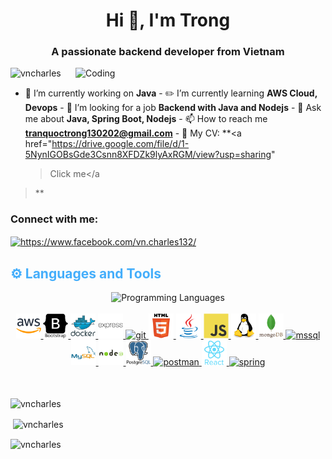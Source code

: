 <h1 align="center">Hi 👋, I'm Trong</h1>
<h3 align="center">A passionate backend developer from Vietnam</h3>

<img
	align="right"
	width="400"
	src="https://cdn.videoplasty.com/animation/chill-coding-programming-lo-fi-animation-stock-animation-21874-1024x576.jpg"
	alt="Coding"
/>

<p align="left">
	<img
		src="https://komarev.com/ghpvc/?username=vncharles&label=Profile%20views&color=0e75b6&style=flat"
		alt="vncharles"
	/>
</p>

- 🔭 I’m currently working on **Java** - ✏️ I’m currently learning **AWS Cloud,
Devops** - 🔭 I’m looking for a job **Backend with Java and Nodejs** - 💬 Ask me
about **Java, Spring Boot, Nodejs** - 📫 How to reach me
**tranquoctrong130202@gmail.com** - 📄 My CV: **<a
	href="https://drive.google.com/file/d/1-5NynIGOBsGde3Csnn8XFDZk9lyAxRGM/view?usp=sharing"
	>Click me</a
>**

<h3 align="left">Connect with me:</h3>
<p align="left">
	<a href="https://www.facebook.com/vn.charles132/" target="blank"
		><img
			align="center"
			src="https://raw.githubusercontent.com/rahuldkjain/github-profile-readme-generator/master/src/images/icons/Social/facebook.svg"
			alt="https://www.facebook.com/vn.charles132/"
			height="30"
			width="40"
	/></a>
</p>

<!-- Languages and Tools -->

<h2 style="color: #44aefb">⚙️ Languages and Tools</h2>
<div align="center" style="display: block">
	<img
		width="100px"
		alt="Programming Languages"
		src="https://user-images.githubusercontent.com/78341798/194531121-47b0119a-ce00-439d-b586-125f86acb098.png"
	/>
</div>
<br />
<!-- Icons Resources -->
<!-- https://devicon.dev/ -->
<!-- https://cdn.jsdelivr.net/npm/simple-icons@v3/icons/ -->
<div align="center">
	<a href="https://aws.amazon.com" target="_blank" rel="noreferrer">
		<img
			src="https://raw.githubusercontent.com/devicons/devicon/master/icons/amazonwebservices/amazonwebservices-original-wordmark.svg"
			alt="aws"
			width="40"
			height="40"
		/>
	</a>
	<a href="https://getbootstrap.com" target="_blank" rel="noreferrer">
		<img
			src="https://raw.githubusercontent.com/devicons/devicon/master/icons/bootstrap/bootstrap-plain-wordmark.svg"
			alt="bootstrap"
			width="40"
			height="40"
		/>
	</a>
	<a href="https://www.docker.com/" target="_blank" rel="noreferrer">
		<img
			src="https://raw.githubusercontent.com/devicons/devicon/master/icons/docker/docker-original-wordmark.svg"
			alt="docker"
			width="40"
			height="40"
		/>
	</a>
	<a href="https://expressjs.com" target="_blank" rel="noreferrer">
		<img
			src="https://raw.githubusercontent.com/devicons/devicon/master/icons/express/express-original-wordmark.svg"
			alt="express"
			width="40"
			height="40"
		/>
	</a>
	<a href="https://git-scm.com/" target="_blank" rel="noreferrer">
		<img
			src="https://www.vectorlogo.zone/logos/git-scm/git-scm-icon.svg"
			alt="git"
			width="40"
			height="40"
		/>
	</a>
	<a href="https://www.w3.org/html/" target="_blank" rel="noreferrer">
		<img
			src="https://raw.githubusercontent.com/devicons/devicon/master/icons/html5/html5-original-wordmark.svg"
			alt="html5"
			width="40"
			height="40"
		/>
	</a>
	<a href="https://www.java.com" target="_blank" rel="noreferrer">
		<img
			src="https://raw.githubusercontent.com/devicons/devicon/master/icons/java/java-original.svg"
			alt="java"
			width="40"
			height="40"
		/>
	</a>
	<a
		href="https://developer.mozilla.org/en-US/docs/Web/JavaScript"
		target="_blank"
		rel="noreferrer"
	>
		<img
			src="https://raw.githubusercontent.com/devicons/devicon/master/icons/javascript/javascript-original.svg"
			alt="javascript"
			width="40"
			height="40"
		/>
	</a>
	<a href="https://www.linux.org/" target="_blank" rel="noreferrer">
		<img
			src="https://raw.githubusercontent.com/devicons/devicon/master/icons/linux/linux-original.svg"
			alt="linux"
			width="40"
			height="40"
		/>
	</a>
	<a href="https://www.mongodb.com/" target="_blank" rel="noreferrer">
		<img
			src="https://raw.githubusercontent.com/devicons/devicon/master/icons/mongodb/mongodb-original-wordmark.svg"
			alt="mongodb"
			width="40"
			height="40"
		/>
	</a>
	<a
		href="https://www.microsoft.com/en-us/sql-server"
		target="_blank"
		rel="noreferrer"
	>
		<img
			src="https://www.svgrepo.com/show/303229/microsoft-sql-server-logo.svg"
			alt="mssql"
			width="40"
			height="40"
		/>
	</a>
	<a href="https://www.mysql.com/" target="_blank" rel="noreferrer">
		<img
			src="https://raw.githubusercontent.com/devicons/devicon/master/icons/mysql/mysql-original-wordmark.svg"
			alt="mysql"
			width="40"
			height="40"
		/>
	</a>
	<a href="https://nodejs.org" target="_blank" rel="noreferrer">
		<img
			src="https://raw.githubusercontent.com/devicons/devicon/master/icons/nodejs/nodejs-original-wordmark.svg"
			alt="nodejs"
			width="40"
			height="40"
		/>
	</a>
	<a href="https://www.postgresql.org" target="_blank" rel="noreferrer">
		<img
			src="https://raw.githubusercontent.com/devicons/devicon/master/icons/postgresql/postgresql-original-wordmark.svg"
			alt="postgresql"
			width="40"
			height="40"
		/>
	</a>
	<a href="https://postman.com" target="_blank" rel="noreferrer">
		<img
			src="https://www.vectorlogo.zone/logos/getpostman/getpostman-icon.svg"
			alt="postman"
			width="40"
			height="40"
		/>
	</a>
	<a href="https://reactjs.org/" target="_blank" rel="noreferrer">
		<img
			src="https://raw.githubusercontent.com/devicons/devicon/master/icons/react/react-original-wordmark.svg"
			alt="react"
			width="40"
			height="40"
		/>
	</a>
	<a href="https://spring.io/" target="_blank" rel="noreferrer">
		<img
			src="https://www.vectorlogo.zone/logos/springio/springio-icon.svg"
			alt="spring"
			width="40"
			height="40"
		/>
	</a>
</div>
<br />
<br />

<p>
	<img
		align="center"
		src="https://github-readme-stats.vercel.app/api/top-langs?username=vncharles&show_icons=true&locale=en&layout=compact"
		alt="vncharles"
	/>
</p>
<p>
	&nbsp;<img
		align="center"
		src="https://github-readme-stats.vercel.app/api?username=vncharles&show_icons=true&locale=en"
		alt="vncharles"
	/>
</p>
<p>
	<img
		align="center"
		src="https://github-readme-streak-stats.herokuapp.com/?user=vncharles&"
		alt="vncharles"
	/>
</p>
